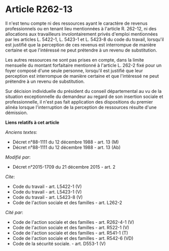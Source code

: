 # Article R262-13

Il n'est tenu compte ni des ressources ayant le caractère de revenus professionnels ou en tenant lieu mentionnées à l'article
R. 262-12, ni des allocations aux travailleurs involontairement privés d'emploi mentionnées par les articles L. 5422-1, L.
5423-1 et L. 5423-8 du code du travail, lorsqu'il est justifié que la perception de ces revenus est interrompue de manière
certaine et que l'intéressé ne peut prétendre à un revenu de substitution. 

Les autres ressources ne sont pas prises en compte, dans la limite mensuelle du montant forfaitaire mentionné à l'article L.
262-2 fixé pour un foyer composé d'une seule personne, lorsqu'il est justifié que leur perception est interrompue de manière
certaine et que l'intéressé ne peut prétendre à un revenu de substitution. 

Sur décision individuelle du président du conseil départemental au vu de la situation exceptionnelle du demandeur au regard
de son insertion sociale et professionnelle, il n'est pas fait application des dispositions du premier alinéa lorsque
l'interruption de la perception de ressources résulte d'une démission.

**Liens relatifs à cet article**

_Anciens textes_:

  - Décret n°88-1111 du 12 décembre 1988 - art. 13 (M)
  - Décret n°88-1111 du 12 décembre 1988 - art. 13 (Ab)

_Modifié par_:

  - Décret n°2015-1709 du 21 décembre 2015 - art. 2

_Cite_:

  - Code du travail - art. L5422-1 (V)
  - Code du travail - art. L5423-1 (V)
  - Code du travail - art. L5423-8 (V)
  - Code de l'action sociale et des familles - art. L262-2

_Cité par_:

  - Code de l'action sociale et des familles - art. R262-4-1 (V)
  - Code de l'action sociale et des familles - art. R522-1 (V)
  - Code de l'action sociale et des familles - art. R541-1 (T)
  - Code de l'action sociale et des familles - art. R542-6 (VD)
  - Code de la sécurité sociale. - art. D553-1 (V)
